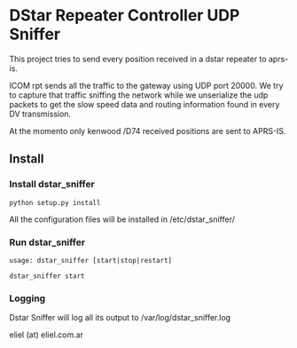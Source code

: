 # DStar Repeater Controller UDP Sniffer

This project tries to send every position received in a dstar repeater to aprs-is.

ICOM rpt sends all the traffic to the gateway using UDP port 20000.
We try to capture that traffic sniffing the network while we unserialize the udp packets to get
the slow speed data and routing information found in every DV transmission.

At the momento only kenwood /D74 received positions are sent to APRS-IS.

## Install
### Install dstar_sniffer
```shell
python setup.py install
```
All the configuration files will be installed in /etc/dstar_sniffer/

### Run dstar_sniffer
```shell
usage: dstar_sniffer [start|stop|restart]
```

```shell
dstar_sniffer start
```
### Logging
Dstar Sniffer will log all its output to /var/log/dstar_sniffer.log

eliel (at) eliel.com.ar
